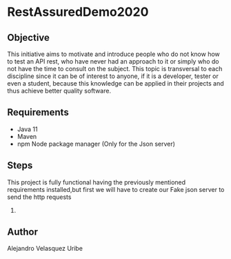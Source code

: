# RestAssuredDemo2020

## Objective
This initiative aims to motivate and introduce people who do not know how to test an API rest, who have never had an approach to it or simply who do not have the time to consult on the subject. This topic is transversal to each discipline since it can be of interest to anyone, if it is a developer, tester or even a student, because this knowledge can be applied in their projects and thus achieve better quality software.​

## Requirements
 - Java 11 
 - Maven 
 - npm Node package manager (Only for the Json server)
 
## Steps 
This project is fully functional having the previously mentioned requirements installed,but first we will have to create our Fake json server to send the http requests

1)


## Author
Alejandro Velasquez Uribe
